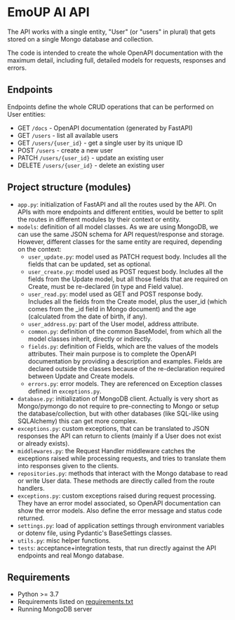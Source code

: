 # EmoUP AI API

The API works with a single entity, "User" (or "users" in plural) that gets stored on a single Mongo database and collection.

The code is intended to create the whole OpenAPI documentation with the maximum detail, including full, detailed models for requests, responses and errors.

## Endpoints

Endpoints define the whole CRUD operations that can be performed on User entities:

- GET `/docs` - OpenAPI documentation (generated by FastAPI)
- GET `/users` - list all available users
- GET `/users/{user_id}` - get a single user by its unique ID
- POST `/users` - create a new user
- PATCH `/users/{user_id}` - update an existing user
- DELETE `/users/{user_id}` - delete an existing user

## Project structure (modules)

- `app.py`: initialization of FastAPI and all the routes used by the API. On APIs with more endpoints and different entities, would be better to split the routes in different modules by their context or entity.
- `models`: definition of all model classes. As we are using MongoDB, we can use the same JSON schema for API request/response and storage. However, different classes for the same entity are required, depending on the context:
    - `user_update.py`: model used as PATCH request body. Includes all the fields that can be updated, set as optional.
    - `user_create.py`: model used as POST request body. Includes all the fields from the Update model, but all those fields that are required on Create, must be re-declared (in type and Field value).
    - `user_read.py`: model used as GET and POST response body. Includes all the fields from the Create model, plus the user_id (which comes from the _id field in Mongo document) and the age (calculated from the date of birth, if any).
    - `user_address.py`: part of the User model, address attribute.
    - `common.py`: definition of the common BaseModel, from which all the model classes inherit, directly or indirectly.
    - `fields.py`: definition of Fields, which are the values of the models attributes. Their main purpose is to complete the OpenAPI documentation by providing a description and examples. Fields are declared outside the classes because of the re-declaration required between Update and Create models.
    - `errors.py`: error models. They are referenced on Exception classes defined in `exceptions.py`.
- `database.py`: initialization of MongoDB client. Actually is very short as Mongo/pymongo do not require to pre-connecting to Mongo or setup the database/collection, but with other databases (like SQL-like using SQLAlchemy) this can get more complex.
- `exceptions.py`: custom exceptions, that can be translated to JSON responses the API can return to clients (mainly if a User does not exist or already exists).
- `middlewares.py`: the Request Handler middleware catches the exceptions raised while processing requests, and tries to translate them into responses given to the clients.
- `repositories.py`: methods that interact with the Mongo database to read or write User data. These methods are directly called from the route handlers.
- `exceptions.py`: custom exceptions raised during request processing. They have an error model associated, so OpenAPI documentation can show the error models. Also define the error message and status code returned.
- `settings.py`: load of application settings through environment variables or dotenv file, using Pydantic's BaseSettings classes.
- `utils.py`: misc helper functions.
- `tests`: acceptance+integration tests, that run directly against the API endpoints and real Mongo database.

## Requirements

- Python >= 3.7
- Requirements listed on [requirements.txt](requirements.txt)
- Running MongoDB server

